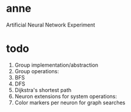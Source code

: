 anne
====

Artificial Neural Network Experiment



todo
====

1. Group implementation/abstraction
1. Group operations:
  1. BFS
  1. DFS
  1. Dijkstra's shortest path
1. Neuron extensions for system operations:
  1. Color markers per neuron for graph searches
